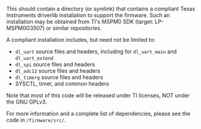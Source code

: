 This should contain a directory (or symlink) that contains a compliant Texas
Instruments driverlib installation to support the firmware. Such an installation
may be obtained from TI's MSPM0 SDK (target: LP-MSPM0G3507) or similar repositories.

A compliant installation includes, but need not be limited to:
* `dl_uart` source files and headers, including for `dl_uart_main` and
  `dl_uart_extend`
* `dl_spi` source files and headers
* `dl_adc12` source files and headers
* `dl_timerg` source files and headers
* SYSCTL, timer, and common headers

Note that most of this code will be released under TI licenses, NOT under the
GNU GPLv3.

For more information and a complete list of dependencies, please see the code
in `/firmware/src/`.

